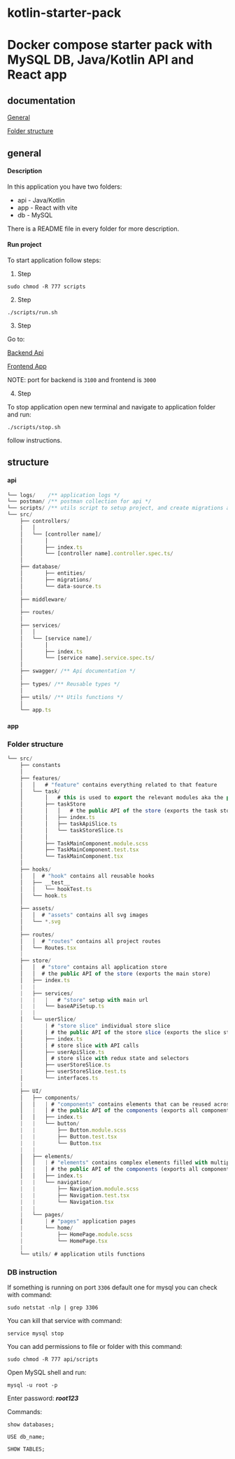 # kotlin-starter-pack

# Docker compose starter pack with MySQL DB, Java/Kotlin API and React app

## documentation

[General](#general)

[Folder structure](#structure)

## general

#### Description

In this application you have two folders:

- api - Java/Kotlin
- app - React with vite
- db - MySQL

There is a README file in every folder for more description.

#### Run project

To start application follow steps:

1. Step

```console
sudo chmod -R 777 scripts
```

2. Step

```console
./scripts/run.sh
```

3. Step

Go to:

[Backend Api](http://0.0.0.0:3100/api/v1/)

[Frontend App](http://0.0.0.0:3000)

NOTE: port for backend is `3100` and frontend is `3000`

4. Step

To stop application open new terminal and navigate to application folder and run:

```console
./scripts/stop.sh
```

follow instructions.

## structure

#### api

```js
└── logs/    /** application logs */
└── postman/ /** postman collection for api */
└── scripts/ /** utils script to setup project, and create migrations and entity */
└── src/
    ├── controllers/
    │   │
    │   └── [controller name]/
    │       │
    │       ├── index.ts
    │       └── [controller name].controller.spec.ts/
    │
    ├── database/
    │       ├── entities/
    │       ├── migrations/
    │       └── data-source.ts
    │
    ├── middleware/
    │
    ├── routes/
    │
    ├── services/
    │   │
    │   └── [service name]/
    │       │
    │       ├── index.ts
    │       └── [service name].service.spec.ts/
    │
    ├── swagger/ /** Api documentation */
    │
    ├── types/ /** Reusable types */
    │
    ├── utils/ /** Utils functions */
    │
    └── app.ts
```

#### app

### Folder structure

```js
└── src/
    ├── constants
    │
    ├── features/
    │   │   # "feature" contains everything related to that feature
    │   └── task/
    │       │   # this is used to export the relevant modules aka the public API
    │       ├── taskStore
    │       │   │   # the public API of the store (exports the task store)
    │       │   ├── index.ts
    │       │   ├── taskApiSlice.ts
    │       │   └── taskStoreSlice.ts
    │       │
    │       ├── TaskMainComponent.module.scss
    │       ├── TaskMainComponent.test.tsx
    │       └── TaskMainComponent.tsx
    │
    ├── hooks/
    │   │  # "hook" contains all reusable hooks
    │   ├── __test__
    │   │   └── hookTest.ts
    │   └── hook.ts
    │
    ├── assets/
    │   │  # "assets" contains all svg images
    │   └── *.svg
    │
    ├── routes/
    │   │  # "routes" contains all project routes
    │   └── Routes.tsx
    |
    ├── store/
    │   │  # "store" contains all application store
    │   │  # the public API of the store (exports the main store)
    │   ├── index.ts
    |   |
    |   ├── services/
    |   |   |   # "store" setup with main url
    |   |   └── baseAPiSetup.ts
    |   |
    │   └── userSlice/
    |       | # "store slice" individual store slice
    │       │ # the public API of the store slice (exports the slice store)
    │       ├── index.ts
    │       │ # store slice with API calls
    │       ├── userApiSlice.ts
    │       │ # store slice with redux state and selectors
    │       ├── userStoreSlice.ts
    |       ├── userStoreSlice.test.ts
    │       └── interfaces.ts
    |
    ├── UI/
    │   ├── components/
    │   │   | # "components" contains elements that can be reused across application
    │   |   │ # the public API of the components (exports all components)
    │   │   ├── index.ts
    |   |   └── button/
    |   |       ├── Button.module.scss
    |   |       ├── Button.test.tsx
    |   |       └── Button.tsx
    |   |
    │   ├── elements/
    │   │   | # "elements" contains complex elements filled with multiple components
    │   |   │ # the public API of the components (exports all components)
    │   │   ├── index.ts
    |   |   └── navigation/
    |   |       ├── Navigation.module.scss
    |   |       ├── Navigation.test.tsx
    |   |       └── Navigation.tsx
    |   |
    |   └── pages/
    │       | # "pages" application pages
    |       └── home/
    |           ├── HomePage.module.scss
    |           └── HomePage.tsx
    |
    └── utils/ # application utils functions
```

### DB instruction

If something is running on port `3306` default one for mysql you can check with command:

```console
sudo netstat -nlp | grep 3306
```

You can kill that service with command:

```console
service mysql stop
```

You can add permissions to file or folder with this command:

```console
sudo chmod -R 777 api/scripts
```

Open MySQL shell and run:

```console
mysql -u root -p
```

Enter password: **_root123_**

Commands:

```console
show databases;
```

```console
USE db_name;
```

```console
SHOW TABLES;
```
